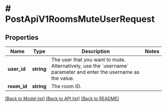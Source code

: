 # # PostApiV1RoomsMuteUserRequest

## Properties

Name | Type | Description | Notes
------------ | ------------- | ------------- | -------------
**user_id** | **string** | The user that you want to mute. Alternatively, use the &#x60;username&#x60; parameter and enter the username as the value. |
**room_id** | **string** | The room ID. |

[[Back to Model list]](../../README.md#models) [[Back to API list]](../../README.md#endpoints) [[Back to README]](../../README.md)
